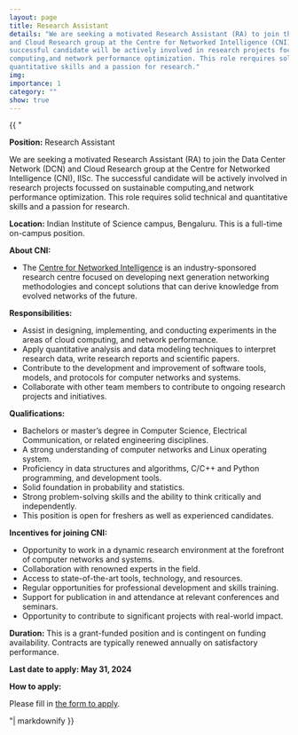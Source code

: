 ```yaml
---
layout: page
title: Research Assistant
details: "We are seeking a motivated Research Assistant (RA) to join the Data Center Network (DCN)
and Cloud Research group at the Centre for Networked Intelligence (CNI), IISc. The
successful candidate will be actively involved in research projects focussed on sustainable
computing,and network performance optimization. This role rerquires solid technical and
quantitative skills and a passion for research."
img:
importance: 1
category: ""
show: true
---
```


<div>{{ "



**Position:** Research Assistant
    
We are seeking a motivated Research Assistant (RA) to join the Data Center Network (DCN)
and Cloud Research group at the Centre for Networked Intelligence (CNI), IISc. The
successful candidate will be actively involved in research projects focussed on sustainable
computing,and network performance optimization. This role requires solid technical and
quantitative skills and a passion for research.

**Location:** Indian Institute of Science campus, Bengaluru. This is a full-time on-campus position.

**About CNI:**
- The [Centre for Networked Intelligence](https://cni.iisc.ac.in/) is an industry-sponsored research
centre focused on developing next generation networking methodologies and concept
solutions that can derive knowledge from evolved networks of the future.

**Responsibilities:**
- Assist in designing, implementing, and conducting experiments in the areas of cloud
computing, and network performance.
- Apply quantitative analysis and data modeling techniques to interpret research data,
write research reports and scientific papers.
- Contribute to the development and improvement of software tools, models, and
protocols for computer networks and systems.
- Collaborate with other team members to contribute to ongoing research projects and
initiatives.

**Qualifications:**
- Bachelors or master’s degree in Computer Science, Electrical Communication, or
related engineering disciplines.
- A strong understanding of computer networks and Linux operating system.
- Proficiency in data structures and algorithms, C/C++ and Python programming, and
development tools.
- Solid foundation in probability and statistics.
- Strong problem-solving skills and the ability to think critically and independently.
- This position is open for freshers as well as experienced candidates.

**Incentives for joining CNI:**
- Opportunity to work in a dynamic research environment at the forefront of computer
networks and systems.
- Collaboration with renowned experts in the field.
- Access to state-of-the-art tools, technology, and resources.
- Regular opportunities for professional development and skills training.
- Support for publication in and attendance at relevant conferences and seminars.
- Opportunity to contribute to significant projects with real-world impact.

**Duration:** This is a grant-funded position and is contingent on funding availability. Contracts are typically renewed annually on satisfactory performance.

**Last date to apply: May 31, 2024**

**How to apply:**

Please fill in [the form to apply](https://forms.gle/ZgyFS2Q4SWwNavMz6).


"| markdownify }}</div>
